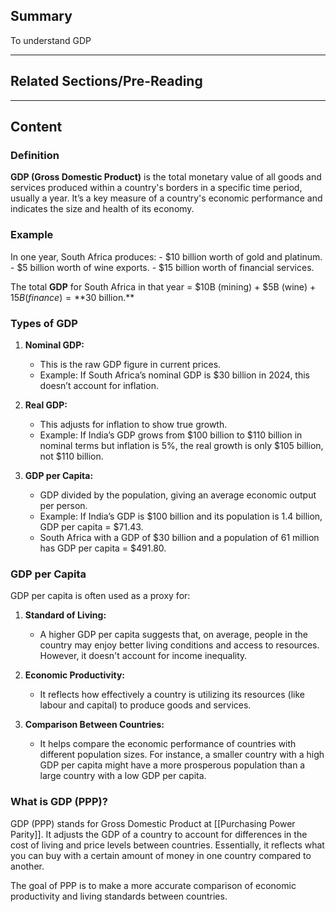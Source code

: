 ## Summary

To understand GDP

-------------------------------------------------------------------
## Related Sections/Pre-Reading



-------------------------------------------------------------------
## Content

### Definition

**GDP (Gross Domestic Product)** is the total monetary value of all goods and services produced within a country's borders in a specific time period, usually a year. It’s a key measure of a country's economic performance and indicates the size and health of its economy.

### Example

In one year, South Africa produces:
    - $10 billion worth of gold and platinum.
    - $5 billion worth of wine exports.
    - $15 billion worth of financial services.

The total **GDP** for South Africa in that year = $10B (mining) + $5B (wine) + $15B (finance) = **$30 billion.**

### Types of GDP

1. **Nominal GDP:**
    
    - This is the raw GDP figure in current prices.
    - Example: If South Africa’s nominal GDP is $30 billion in 2024, this doesn’t account for inflation.
    
1. **Real GDP:**
    
    - This adjusts for inflation to show true growth.
    - Example: If India’s GDP grows from $100 billion to $110 billion in nominal terms but inflation is 5%, the real growth is only $105 billion, not $110 billion.
    
1. **GDP per Capita:**
    
    - GDP divided by the population, giving an average economic output per person.
    - Example: If India’s GDP is $100 billion and its population is 1.4 billion, GDP per capita = $71.43.
    - South Africa with a GDP of $30 billion and a population of 61 million has GDP per capita = $491.80.

### GDP per Capita

GDP per capita is often used as a proxy for:

1. **Standard of Living:**
    
    - A higher GDP per capita suggests that, on average, people in the country may enjoy better living conditions and access to resources. However, it doesn't account for income inequality.
2. **Economic Productivity:**
    
    - It reflects how effectively a country is utilizing its resources (like labour and capital) to produce goods and services.
3. **Comparison Between Countries:**
    
    - It helps compare the economic performance of countries with different population sizes. For instance, a smaller country with a high GDP per capita might have a more prosperous population than a large country with a low GDP per capita.

### What is GDP (PPP)?

GDP (PPP) stands for Gross Domestic Product at [[Purchasing Power Parity]]. It adjusts the GDP of a country to account for differences in the cost of living and price levels between countries. Essentially, it reflects what you can buy with a certain amount of money in one country compared to another.

The goal of PPP is to make a more accurate comparison of economic productivity and living standards between countries. 